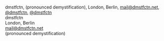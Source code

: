 [WARNING: this is now a clusterfuck because of safari overrides to ensure justified lines. Any changes need to be checked carefully + there may need to be changes made in assets/sass/_track-record.scss and assets/sass_conditional_small.scss too because the bio height is now hardcoded there. There's also css included in this file that's crucial so don't look too long or you'll lose your soul]:-
<span class="dc-hide-on-small"><span class="dc-bio-line" style="position: relative">dmstfctn, (pronounced demystification), London, Berlin, [mail@dmstfctn.net](mailto:mail@dmstfctn.net), <a href="https://instagram.com/dmstfctn" target="_blank">@dmstfctn</a>, <a href="https://twitter.com/dmstfctn" target="_blank">@dmstfctn</a></span></span><span class="dc-hide-on-large"><span style="text-align-last: left; text-align: left; display: block;">dmstfctn<br>London,&nbsp;Berlin<br>mail@dmstfctn.net<br>(pronounced demystification)</span></span>